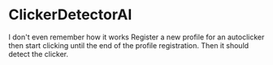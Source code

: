 # ClickerDetectorAI
I don't even remember how it works
Register a new profile for an autoclicker then start clicking until the end of the profile registration.
Then it should detect the clicker.
